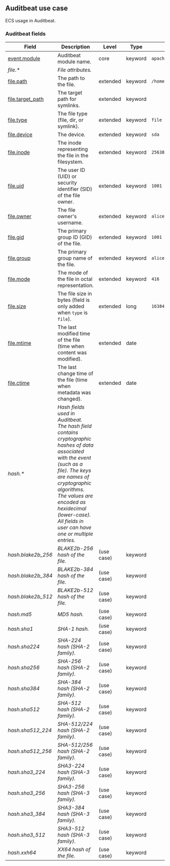 ## Auditbeat use case

ECS usage in Auditbeat.

### <a name="auditbeat"></a> Auditbeat fields


| Field  | Description  | Level  | Type  | Example  |
|---|---|---|---|---|
| [event.module](../README.md#event.module)  | Auditbeat module name. | core | keyword | `apache` |
| <a name="file.&ast;"></a>*file.&ast;* | *File attributes.<br/>* |  |  |  |
| [file.path](../README.md#file.path)  | The path to the file. | extended | keyword | `/home/alice/example.png` |
| [file.target_path](../README.md#file.target_path)  | The target path for symlinks. | extended | keyword |  |
| [file.type](../README.md#file.type)  | The file type (file, dir, or symlink). | extended | keyword | `file` |
| [file.device](../README.md#file.device)  | The device. | extended | keyword | `sda` |
| [file.inode](../README.md#file.inode)  | The inode representing the file in the filesystem. | extended | keyword | `256383` |
| [file.uid](../README.md#file.uid)  | The user ID (UID) or security identifier (SID) of the file owner. | extended | keyword | `1001` |
| [file.owner](../README.md#file.owner)  | The file owner's username. | extended | keyword | `alice` |
| [file.gid](../README.md#file.gid)  | The primary group ID (GID) of the file. | extended | keyword | `1001` |
| [file.group](../README.md#file.group)  | The primary group name of the file. | extended | keyword | `alice` |
| [file.mode](../README.md#file.mode)  | The mode of the file in octal representation. | extended | keyword | `416` |
| [file.size](../README.md#file.size)  | The file size in bytes (field is only added when `type` is `file`). | extended | long | `16384` |
| [file.mtime](../README.md#file.mtime)  | The last modified time of the file (time when content was modified). | extended | date |  |
| [file.ctime](../README.md#file.ctime)  | The last change time of the file (time when metadata was changed). | extended | date |  |
| <a name="hash.&ast;"></a>*hash.&ast;* | *Hash fields used in Auditbeat.<br/>The hash field contains cryptographic hashes of data associated with the event (such as a file). The keys are names of cryptographic algorithms. The values are encoded as hexidecimal (lower-case).<br/>All fields in user can have one or multiple entries.<br/>* |  |  |  |
| <a name="hash.blake2b_256"></a>*hash.blake2b_256* | *BLAKE2b-256 hash of the file.* | (use case) | keyword |  |
| <a name="hash.blake2b_384"></a>*hash.blake2b_384* | *BLAKE2b-384 hash of the file.* | (use case) | keyword |  |
| <a name="hash.blake2b_512"></a>*hash.blake2b_512* | *BLAKE2b-512 hash of the file.* | (use case) | keyword |  |
| <a name="hash.md5"></a>*hash.md5* | *MD5 hash.* | (use case) | keyword |  |
| <a name="hash.sha1"></a>*hash.sha1* | *SHA-1 hash.* | (use case) | keyword |  |
| <a name="hash.sha224"></a>*hash.sha224* | *SHA-224 hash (SHA-2 family).* | (use case) | keyword |  |
| <a name="hash.sha256"></a>*hash.sha256* | *SHA-256 hash (SHA-2 family).* | (use case) | keyword |  |
| <a name="hash.sha384"></a>*hash.sha384* | *SHA-384 hash (SHA-2 family).* | (use case) | keyword |  |
| <a name="hash.sha512"></a>*hash.sha512* | *SHA-512 hash (SHA-2 family).* | (use case) | keyword |  |
| <a name="hash.sha512_224"></a>*hash.sha512_224* | *SHA-512/224 hash (SHA-2 family).* | (use case) | keyword |  |
| <a name="hash.sha512_256"></a>*hash.sha512_256* | *SHA-512/256 hash (SHA-2 family).* | (use case) | keyword |  |
| <a name="hash.sha3_224"></a>*hash.sha3_224* | *SHA3-224 hash (SHA-3 family).* | (use case) | keyword |  |
| <a name="hash.sha3_256"></a>*hash.sha3_256* | *SHA3-256 hash (SHA-3 family).* | (use case) | keyword |  |
| <a name="hash.sha3_384"></a>*hash.sha3_384* | *SHA3-384 hash (SHA-3 family).* | (use case) | keyword |  |
| <a name="hash.sha3_512"></a>*hash.sha3_512* | *SHA3-512 hash (SHA-3 family).* | (use case) | keyword |  |
| <a name="hash.xxh64"></a>*hash.xxh64* | *XX64 hash of the file.* | (use case) | keyword |  |



